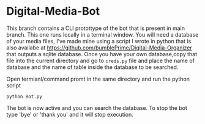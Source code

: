 # Digital-Media-Bot

This branch contains a CLI protottype of the bot that is present in main branch. This one runs locally in a terminal window. You will need a database of your media files, I've made mine using a script I wrote in python that is also availabe at https://github.com/bumblePrime/Digital-Media-Organizer that outputs a sqlite database. Once you have your own database,copy that file into the current directory and go to `creds.py` file and place the name of database and the name of table inside the database to be searched. 

Open termianl/command promt in the same directory and run the python script
  ```
  python Bot.py
  ```
  The bot is now active and you can search the database. To stop the bot type 'bye' or 'thank you' and it will stop execution.
